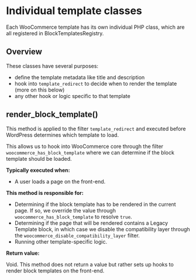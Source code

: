 # Individual template classes <!-- omit in toc -->

Each WooCommerce template has its own individual PHP class, which are all registered in BlockTemplatesRegistry.

## Overview

These classes have several purposes:

* define the template metadata like title and description
* hook into `template_redirect` to decide when to render the template (more on this below)
* any other hook or logic specific to that template

## render_block_template()

This method is applied to the filter `template_redirect` and executed before WordPress determines which template to load.

This allows us to hook into WooCommerce core through the filter `woocommerce_has_block_template` where we can determine if the block template should be loaded.

**Typically executed when:**

* A user loads a page on the front-end.

**This method is responsible for:**

* Determining if the block template has to be rendered in the current page. If so, we override the value through `woocommerce_has_block_template` to resolve `true`.
* Determining if the page that will be rendered contains a Legacy Template block, in which case we disable the compatibility layer through the `woocommerce_disable_compatibility_layer` filter.
* Running other template-specific logic.

**Return value:**

Void. This method does not return a value but rather sets up hooks to render block templates on the front-end.

